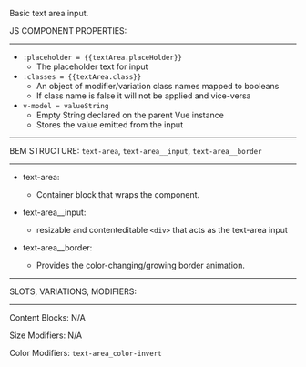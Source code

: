 Basic text area input.

JS COMPONENT PROPERTIES:
___

* `:placeholder = {{textArea.placeHolder}}`
  * The placeholder text for input  
* `:classes = {{textArea.class}}`
  * An object of modifier/variation class names mapped to booleans
  * If class name is false it will not be applied and vice-versa  
* `v-model = valueString`
  * Empty String declared on the parent Vue instance   
  * Stores the value emitted from the input

___
BEM STRUCTURE: `text-area`, `text-area__input`, `text-area__border`
___

* text-area:
  * Container block that wraps the component.   

* text-area__input:
  * resizable and contenteditable `<div>` that acts as the text-area input 

* text-area__border:
  * Provides the color-changing/growing border animation. 

___
SLOTS, VARIATIONS, MODIFIERS:
___

Content Blocks: N/A

Size Modifiers: N/A 

Color Modifiers: `text-area_color-invert`